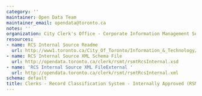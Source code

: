 ```yaml
---
category: ''
maintainer: Open Data Team
maintainer_email: opendata@toronto.ca
notes: ''
organization: City Clerk's Office - Corporate Information Management Services
resources:
- name: RCS Internal Source Readme
  url: http://www1.toronto.ca/City_Of_Toronto/Information_&_Technology/Open_Data/Data_Sets/Assets/Files/rsmtRcsInternalReadme.xls
- name: RCS Internal Source XML Schema File
  url: http://opendata.toronto.ca/clerk/rsmt/rsmtRcsInternal.xsd
- name: 'RCS Internal Source XML FileExternal '
  url: http://opendata.toronto.ca/clerk/rsmt/rsmtRcsInternal.xml
schema: default
title: Clerks - Record Classification System - Internally Approved (RSMT)
---
```

